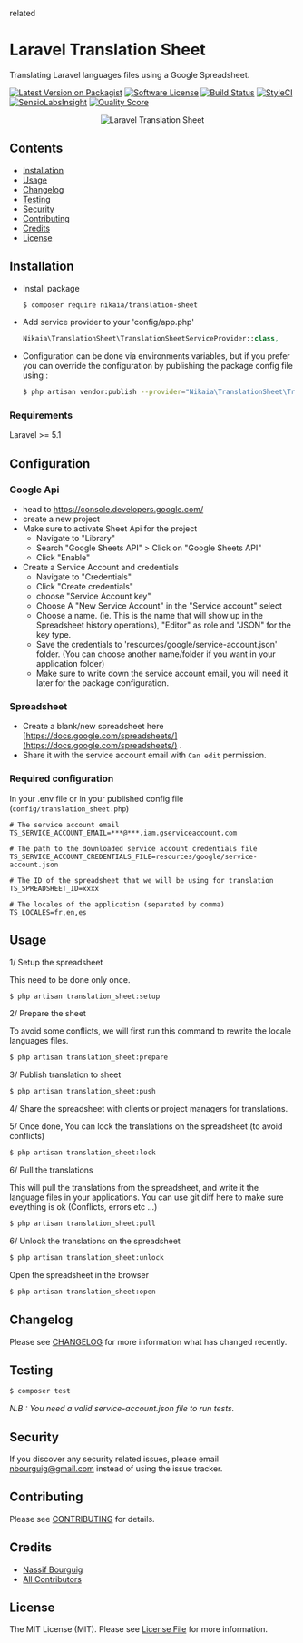 related
# Laravel Translation Sheet

Translating Laravel languages files using a Google Spreadsheet.


[![Latest Version on Packagist](https://img.shields.io/packagist/v/nikaia/translation-sheet.svg?style=flat-square)](https://packagist.org/packages/nikaia/translation-sheet)
[![Software License](https://img.shields.io/badge/license-MIT-brightgreen.svg?style=flat-square)](LICENSE.md)
[![Build Status](https://img.shields.io/travis/nikaia/translation-sheet/master.svg?style=flat-square)](https://travis-ci.org/nikaia/translation-sheet)
[![StyleCI](https://styleci.io/repos/67361142/shield)](https://styleci.io/repos/67361142)
[![SensioLabsInsight](https://img.shields.io/sensiolabs/i/62480992-18f7-4544-99b2-9c529e9feb23.svg?style=flat-square)](https://insight.sensiolabs.com/projects/62480992-18f7-4544-99b2-9c529e9feb23)
[![Quality Score](https://img.shields.io/scrutinizer/g/nikaia/translation-sheet.svg?style=flat-square)](https://scrutinizer-ci.com/g/nikaia/translation-sheet)


<p align="center">
    <img src="https://s18.postimg.org/9q7czq50p/translation_sheet.jpg" alt="Laravel Translation Sheet">
</p>

## Contents

- [Installation](#installation)
- [Usage](#usage)
- [Changelog](#changelog)
- [Testing](#testing)
- [Security](#security)
- [Contributing](#contributing)
- [Credits](#credits)
- [License](#license)


## Installation

- Install package

    ```bash
    $ composer require nikaia/translation-sheet
    ```

- Add service provider to your 'config/app.php'

    ```php
    Nikaia\TranslationSheet\TranslationSheetServiceProvider::class,
    ```

- Configuration can be done via environments variables, but if you prefer you can override the configuration by publishing the package config file using :

    ```bash
    $ php artisan vendor:publish --provider="Nikaia\TranslationSheet\TranslationSheetServiceProvider"
    ```

### Requirements
Laravel >= 5.1

## Configuration

### Google Api

- head to https://console.developers.google.com/
- create a new project
- Make sure to activate Sheet Api for the project
    - Navigate to "Library"
    - Search "Google Sheets API" > Click on "Google Sheets API"
    - Click "Enable"
- Create a Service Account and credentials
    - Navigate to "Credentials"
    - Click "Create credentials"
    - choose "Service Account key"
    - Choose A "New Service Account" in the "Service account" select
    - Choose a name. (ie. This is the name that will show up in the Spreadsheet history operations), "Editor" as role and "JSON" for the key type.
    - Save the credentials to 'resources/google/service-account.json' folder. (You can choose another name/folder if you want in your application folder)
    - Make sure to write down the service account email, you will need it later for the package configuration.

### Spreadsheet
 - Create a blank/new spreadsheet here [https://docs.google.com/spreadsheets/](https://docs.google.com/spreadsheets/) .
 - Share it with the service account email with `Can edit` permission.



### Required configuration

In your .env file or in your published config file (`config/translation_sheet.php`)

    # The service account email
    TS_SERVICE_ACCOUNT_EMAIL=***@***.iam.gserviceaccount.com

    # The path to the downloaded service account credentials file
    TS_SERVICE_ACCOUNT_CREDENTIALS_FILE=resources/google/service-account.json

    # The ID of the spreadsheet that we will be using for translation
    TS_SPREADSHEET_ID=xxxx

    # The locales of the application (separated by comma)
    TS_LOCALES=fr,en,es


## Usage

 1/ Setup the spreadsheet

This need to be done only once.

```bash
$ php artisan translation_sheet:setup
```

2/ Prepare the sheet

To avoid some conflicts, we will first run this command to rewrite the locale languages files.

```bash
$ php artisan translation_sheet:prepare
```

3/ Publish translation to sheet

```bash
$ php artisan translation_sheet:push
```

4/ Share the spreadsheet with clients or project managers for translations.

5/ Once done, You can lock the translations on the spreadsheet (to avoid conflicts)
```bash
$ php artisan translation_sheet:lock
```

6/ Pull the translations

This will pull the translations from the spreadsheet, and write it the language files in your applications.
You can use git diff here to make sure eveything is ok (Conflicts, errors etc ...)
```bash
$ php artisan translation_sheet:pull
```

6/ Unlock the translations on the spreadsheet
```bash
$ php artisan translation_sheet:unlock
```

Open the spreadsheet in the browser
```bash
$ php artisan translation_sheet:open
```


## Changelog

Please see [CHANGELOG](CHANGELOG.md) for more information what has changed recently.

## Testing

``` bash
$ composer test
```

_N.B : You need a valid service-account.json file to run tests._

## Security

If you discover any security related issues, please email nbourguig@gmail.com instead of using the issue tracker.

## Contributing

Please see [CONTRIBUTING](CONTRIBUTING.md) for details.

## Credits

- [Nassif Bourguig](https://github.com/nbourguig)
- [All Contributors](../../contributors)

## License

The MIT License (MIT). Please see [License File](LICENSE.md) for more information.
